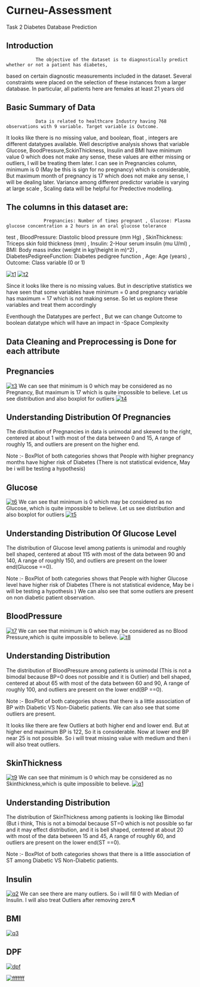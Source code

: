 # Curneu-Assessment
Task 2 
                                           Diabetes Database Prediction
## Introduction
               The objective of the dataset is to diagnostically predict whether or not a patient has diabetes, 
 based on certain diagnostic measurements included in the dataset. Several constraints were placed on the selection 
 of these instances from a larger database. In particular, all patients here are females at least 21 years old

## Basic Summary of Data
               Data is related to healthcare Industry having 768 observations with 9 variable. Target variable is Outcome.
 It looks like there is no missing value, and boolean, float , integers are different datatypes available.
 Well descriptive analysis shows that variable Glucose, BoodPressure,SckinThickness, Insulin and BMI have minimum value 0 
 which does not make any sense, these values are either missing or outliers, I will be treating them later. 
 I can see in Pregnancies column, minimum is 0 (May be this is sign for no pregnancy) which is considerable,
 But maximum month of pregnancy is 17 which does not make any sense, I will be dealing later. 
 Variance among different predictor variable is varying at large scale , Scaling data will be helpful for Predective modelling.
 
## The columns in this dataset are:
                  Pregnancies: Number of times pregnant , Glucose: Plasma glucose concentration a 2 hours in an oral glucose tolerance 
 test , BloodPressure: Diastolic blood pressure (mm Hg) , SkinThickness: Triceps skin fold thickness (mm) ,
 Insulin: 2-Hour serum insulin (mu U/ml) , BMI: Body mass index (weight in kg/(height in m)^2) , 
 DiabetesPedigreeFunction: Diabetes pedigree function , Age: Age (years) , Outcome: Class variable (0 or 1)


<a href="https://ibb.co/tZxvt1J"><img src="https://i.ibb.co/Xy3KgGC/t1.png" alt="t1" border="0"></a>  <a href="https://ibb.co/ThnZ1Gg"><img src="https://i.ibb.co/x5cyYb7/t2.png" alt="t2" border="0"></a>

Since it looks like there is no missing values. But in descriptive statistics we have seen that some variables have minimum = 0 
and pregnancy variable has maximum = 17 which is not making sense. So let us explore these variables 
and treat them accordingly

Eventhough the Datatypes are perfect , But we can change Outcome to boolean datatype which will have an impact
 in -Space Complexity

## Data Cleaning and Preprocessing is Done for each attribute

## Pregnancies
  
<a href="https://imgbb.com/"><img src="https://i.ibb.co/QKzTCwr/t3.png" alt="t3" border="0"></a>
 We can see that minimum is 0 which may be considered as no Pregnancy, But maximum is 17 which is quite impossible to believe. 
Let us see distribution and also boxplot for outliers
<a href="https://ibb.co/vBL1zpX"><img src="https://i.ibb.co/H2G7g6h/t4.png" alt="t4" border="0"></a>

## Understanding Distribution Of Pregnancies
The distribution of Pregnancies in data is unimodal and skewed to the right, centered at about 1 with 
most of the data between 0 and 15, A range of roughly 15, and outliers are present on the higher end.

Note :- BoxPlot of both categories shows that People with higher pregnancy months have higher risk of Diabetes
 (There is not statistical evidence, May be i will be testing a hypothesis)


## Glucose
<a href="https://imgbb.com/"><img src="https://i.ibb.co/QMJT732/t6.png" alt="t6" border="0"></a>
We can see that minimum is 0 which may be considered as no Glucose,  which is quite impossible to believe. 
Let us see distribution and also boxplot for outliers
<a href="https://ibb.co/jfHNvdt"><img src="https://i.ibb.co/bm70gxt/t5.png" alt="t5" border="0"></a>

## Understanding Distribution Of Glucose Level
The distribution of Glucose level among patients is unimodal and roughly bell shaped, centered at about
115 with most of the data between 90 and 140, A range of roughly 150, and outliers are present on the lower end(Glucose ==0).

Note :- BoxPlot of both categories shows that People with higher Glucose level have higher risk of Diabetes 
(There is not statistical evidence, May be i will be testing a hypothesis ) We can also see that
 some outliers are present on non diabetic patient observation.

## BloodPressure
<a href="https://imgbb.com/"><img src="https://i.ibb.co/cQYV0yy/t7.png" alt="t7" border="0"></a>
We can see that minimum is 0 which may be considered as no Blood Pressure,which is quite impossible to believe. 
<a href="https://ibb.co/R33jWm7"><img src="https://i.ibb.co/fkkD75Q/t8.png" alt="t8" border="0"></a>
## Understanding Distribution
The distribution of BloodPressure among patients is unimodal (This is not a bimodal because BP=0 does not possible
 and it is Outlier) and bell shaped, centered at about 65 with most of the data between 60 and 90, A range of roughly 100,
 and outliers are present on the lower end(BP ==0).

Note :- BoxPlot of both categories shows that there is a little association of BP with Diabetic VS Non-Diabetic patients.
 We can also see that some outliers are present.

It looks like there are few Outliers at both higher end and lower end. But at higher end maximum BP is 122, 
So it is considerable. Now at lower end BP near 25 is not possible. So i will treat missing value with medium 
and then i will also treat outliers.

## SkinThickness
<a href="https://imgbb.com/"><img src="https://i.ibb.co/4FV8FqS/t9.png" alt="t9" border="0"></a>
We can see that minimum is 0 which may be considered as no Skinthickness,which is quite impossible to believe. 
<a href="https://ibb.co/BCnCCkf"><img src="https://i.ibb.co/KrKrrn5/q1.png" alt="q1" border="0"></a>

## Understanding Distribution
The distribution of SkinThickness among patients is looking like Bimodal (But i think,
 This is not a bimodal because ST=0 which is not possible so far and it may effect distribution, and it is bell shaped,
 centered at about 20 with most of the data between 15 and 45, A range of roughly 60, and outliers are present on the lower end(ST ==0).

Note :- BoxPlot of both categories shows that there is a little association of ST among Diabetic VS Non-Diabetic patients.

## Insulin
<a href="https://ibb.co/ccmw8nK"><img src="https://i.ibb.co/rGW3prK/q2.png" alt="q2" border="0"></a>
We can see there are many outliers. So i will fill 0 with Median of Insulin. I will also treat Outliers after removing zero.¶

## BMI
<a href="https://ibb.co/vhfQyc4"><img src="https://i.ibb.co/KDBL45x/q3.png" alt="q3" border="0"></a>

## DPF
<a href="https://ibb.co/808cFb1"><img src="https://i.ibb.co/VtBmXxf/dpf.png" alt="dpf" border="0"></a>

<a href="https://imgbb.com/"><img src="https://i.ibb.co/6mXTyJF/fffffff.png" alt="fffffff" border="0"></a>
